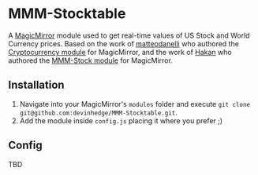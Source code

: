 # MMM-Stocktable

A <a href="https://github.com/MichMich/MagicMirror">MagicMirror</a> module used to get real-time values of US Stock and World Currency prices. Based on the work of [matteodanelli](https://github.com/matteodanelli) who authored the [Cryptocurrency module](https://github.com/matteodanelli/MMM-cryptocurrency) for MagicMirror, and the work of [Hakan](https://github.com/hakanmhmd) who authored the [MMM-Stock module](https://github.com/hakanmhmd/MMM-Stock) for MagicMirror.

## Installation
1. Navigate into your MagicMirror's `modules` folder and execute `git clone git@github.com:devinhedge/MMM-Stocktable.git`.
2. Add the module inside `config.js` placing it where you prefer ;)


## Config

TBD

